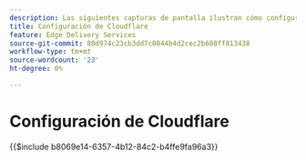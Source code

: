 ```yaml
---
description: Las siguientes capturas de pantalla ilustran cómo configurar Cloudflare para entregar contenido.  Los ajustes esenciales están marcados con un círculo rojo.
title: Configuración de Cloudflare
feature: Edge Delivery Services
source-git-commit: 80d974c23cb3dd7c0844b4d2cec2b608ff813438
workflow-type: tm+mt
source-wordcount: '23'
ht-degree: 0%

---
```


# Configuración de Cloudflare

{{$include b8069e14-6357-4b12-84c2-b4ffe9fa96a3}}